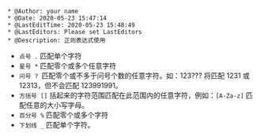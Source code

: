  ```
 * @Author: your name
 * @Date: 2020-05-23 15:47:14
 * @LastEditTime: 2020-05-23 15:48:49
 * @LastEditors: Please set LastEditors
 * @Description: 正则表达式使用
```
- `点号 .` 匹配单个字符
- `星号 *` 匹配零个或多个任意字符
- `问号 ? `匹配零个或不多于问号个数的任意字符。如：123??? 将匹配 1231 或 12313，但不会匹配 123991991。
- `方括号 []` 括起来的字符范围匹配在此范围内的任意字符，例如：`[A-Za-z]` 匹配任意的大小写字母。
- `百分号 %` 匹配零个或多个字符
- `下划线 _` 匹配单个字符。









